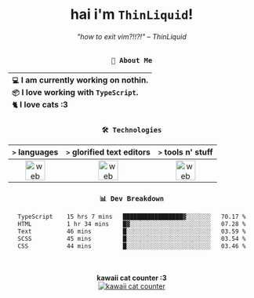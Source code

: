 <div align="center">
  
  # hai i'm `ThinLiquid`!
  ###### "how to exit vim?!!?!" – ThinLiquid
  
  ### `👤 About Me`

  | `💻`  I am currently working on **nothin**.<br/>`📦`  I love working with `TypeScript`.</br>`🐈`  I love cats :3 |
  |:---|

  
  ### `🛠️ Technologies`
  
  | `>` **languages**  | `>` **glorified text editors** | `>` **tools n' stuff** |
  |:------------------:|:------------------------------:|:----------------------:|
  | <img src="https://skillicons.dev/icons?i=ts,js,react" alt="web dev" height="40"/> | <img src="https://skillicons.dev/icons?i=vscode,neovim" alt="web dev" height="40"/> | <img src="https://skillicons.dev/icons?i=bash,git" alt="web dev" height="40"/> |
  
  ### `📊 Dev Breakdown`
  
  <!--START_SECTION:waka-->

```txt
TypeScript    15 hrs 7 mins   █████████████████▓░░░░░░░   70.17 %
HTML          1 hr 34 mins    █▓░░░░░░░░░░░░░░░░░░░░░░░   07.28 %
Text          46 mins         █░░░░░░░░░░░░░░░░░░░░░░░░   03.59 %
SCSS          45 mins         █░░░░░░░░░░░░░░░░░░░░░░░░   03.54 %
CSS           44 mins         █░░░░░░░░░░░░░░░░░░░░░░░░   03.46 %
```

<!--END_SECTION:waka-->
  
  <br/><br/>
  <b>kawaii cat counter :3</b><br/>
  [![kawaii cat counter](https://count.getloli.com/get/@ThinLiquid?theme=moebooru)](https://moe-counter.glitch.me)
</div>
